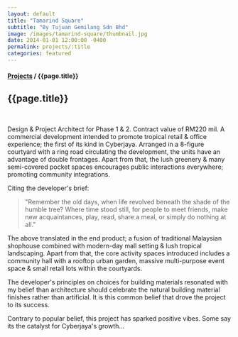 ```yaml
---
layout: default
title: "Tamarind Square"
subtitle: "By Tujuan Gemilang Sdn Bhd"
image: /images/tamarind-square/thumbnail.jpg
date: 2014-01-01 12:00:00 -0400
permalink: projects/:title
categories: featured
---
```


<section>
  <h4>
    <a href="projects">Projects</a> / {{page.title}}
  </h4>
  <h1 class="header">{{page.title}}</h1>
  <div class="row">
    <div class="8u 12u$(medium)">
      <span class="image fit"><img data-src="{{ site.baseurl }}/images/tamarind-square/pic01.jpg" alt="" /></span>
      <span class="image fit"><img data-src="{{ site.baseurl }}/images/tamarind-square/pic02.jpg" alt="" /></span>
      <span class="image fit"><img data-src="{{ site.baseurl }}/images/tamarind-square/pic03.jpg" alt="" /></span>
      <span class="image fit"><img data-src="{{ site.baseurl }}/images/tamarind-square/pic04.jpg" alt="" /></span>
      <span class="image fit"><img data-src="{{ site.baseurl }}/images/tamarind-square/pic05.jpg" alt="" /></span>
      <span class="image fit"><img data-src="{{ site.baseurl }}/images/tamarind-square/pic06.jpg" alt="" /></span>
      <span class="image fit"><img data-src="{{ site.baseurl }}/images/tamarind-square/pic07.jpg" alt="" /></span>
      <span class="image fit"><img data-src="{{ site.baseurl }}/images/tamarind-square/pic08.jpg" alt="" /></span>
      <span class="image fit"><img data-src="{{ site.baseurl }}/images/tamarind-square/pic09.jpg" alt="" /></span>
      <span class="image fit"><img data-src="{{ site.baseurl }}/images/tamarind-square/pic10.jpg" alt="" /></span>
      <span class="image fit"><img data-src="{{ site.baseurl }}/images/tamarind-square/pic11.jpg" alt="" /></span>
      <span class="image fit"><img data-src="{{ site.baseurl }}/images/tamarind-square/pic12.jpg" alt="" /></span>
      <span class="image fit"><img data-src="{{ site.baseurl }}/images/tamarind-square/pic13.jpg" alt="" /></span>
      <span class="image fit"><img data-src="{{ site.baseurl }}/images/tamarind-square/pic14.jpg" alt="" /></span>
      <span class="image fit"><img data-src="{{ site.baseurl }}/images/tamarind-square/pic15.jpg" alt="" /></span>
      <span class="image fit"><img data-src="{{ site.baseurl }}/images/tamarind-square/pic16.jpg" alt="" /></span>
      <span class="image fit"><img data-src="{{ site.baseurl }}/images/tamarind-square/pic17.jpg" alt="" /></span>
      <span class="image fit"><img data-src="{{ site.baseurl }}/images/tamarind-square/pic18.jpg" alt="" /></span>
      <span class="image fit"><img data-src="{{ site.baseurl }}/images/tamarind-square/pic19.jpg" alt="" /></span>
      <span class="image fit"><img data-src="{{ site.baseurl }}/images/tamarind-square/pic20.jpg" alt="" /></span>
      <span class="image fit"><img data-src="{{ site.baseurl }}/images/tamarind-square/pic21.jpg" alt="" /></span>
      <span class="image fit"><img data-src="{{ site.baseurl }}/images/tamarind-square/pic22.jpg" alt="" /></span>
      <span class="image fit"><img data-src="{{ site.baseurl }}/images/tamarind-square/pic23.jpg" alt="" /></span>
      <span class="image fit"><img data-src="{{ site.baseurl }}/images/tamarind-square/pic24.jpg" alt="" /></span>
      <span class="image fit"><img data-src="{{ site.baseurl }}/images/tamarind-square/pic25.jpg" alt="" /></span>
    </div>
    <div class="4u$ 12u$(medium) important(medium)">
      <p>
        Design & Project Architect for Phase 1 & 2. Contract value of RM220 mil. A commercial development intended to
        promote tropical retail & office experience; the first of its kind in Cyberjaya. Arranged in a 8-figure
        courtyard with a ring road circulating the development, the units have an advantage of double frontages. Apart
        from that, the lush greenery & many semi-covered pocket spaces encourages public interactions everywhere;
        promoting community integrations.
      </p>
      <p>
        Citing the developer's brief:
      </p>
      <blockquote>
        "Remember the old days, when life revolved beneath the shade of the humble tree? Where time stood still, for
        people to meet friends, make new acquaintances, play, read, share a meal, or simply do nothing at all."
      </blockquote>
      <p>
        The above translated in the end product; a fusion of traditional Malaysian shophouse combined with modern-day
        mall setting & lush tropical landscaping. Apart from that, the core activity spaces introduced includes a
        community hall with a rooftop urban garden, massive multi-purpose event space & small retail lots within the
        courtyards.
      </p>
      <p>
        The developer's principles on choices for building materials resonated with my belief than architecture should
        celebrate the natural building material finishes rather than artificial. It is this common belief that drove the
        project to its success.
      </p>
      <p>
        Contrary to popular belief, this project has sparked positive vibes. Some say its the catalyst for Cyberjaya's
        growth...
      </p>
    </div>
  </div>
</section>
